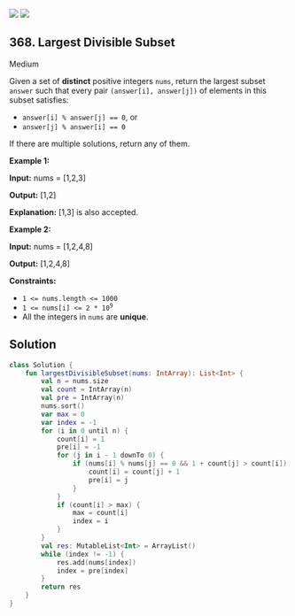 [![](https://img.shields.io/github/stars/javadev/LeetCode-in-Kotlin?label=Stars&style=flat-square)](https://github.com/javadev/LeetCode-in-Kotlin)
[![](https://img.shields.io/github/forks/javadev/LeetCode-in-Kotlin?label=Fork%20me%20on%20GitHub%20&style=flat-square)](https://github.com/javadev/LeetCode-in-Kotlin/fork)

## 368\. Largest Divisible Subset

Medium

Given a set of **distinct** positive integers `nums`, return the largest subset `answer` such that every pair `(answer[i], answer[j])` of elements in this subset satisfies:

*   `answer[i] % answer[j] == 0`, or
*   `answer[j] % answer[i] == 0`

If there are multiple solutions, return any of them.

**Example 1:**

**Input:** nums = [1,2,3]

**Output:** [1,2]

**Explanation:** [1,3] is also accepted.

**Example 2:**

**Input:** nums = [1,2,4,8]

**Output:** [1,2,4,8]

**Constraints:**

*   `1 <= nums.length <= 1000`
*   <code>1 <= nums[i] <= 2 * 10<sup>9</sup></code>
*   All the integers in `nums` are **unique**.

## Solution

```kotlin
class Solution {
    fun largestDivisibleSubset(nums: IntArray): List<Int> {
        val n = nums.size
        val count = IntArray(n)
        val pre = IntArray(n)
        nums.sort()
        var max = 0
        var index = -1
        for (i in 0 until n) {
            count[i] = 1
            pre[i] = -1
            for (j in i - 1 downTo 0) {
                if (nums[i] % nums[j] == 0 && 1 + count[j] > count[i]) {
                    count[i] = count[j] + 1
                    pre[i] = j
                }
            }
            if (count[i] > max) {
                max = count[i]
                index = i
            }
        }
        val res: MutableList<Int> = ArrayList()
        while (index != -1) {
            res.add(nums[index])
            index = pre[index]
        }
        return res
    }
}
```